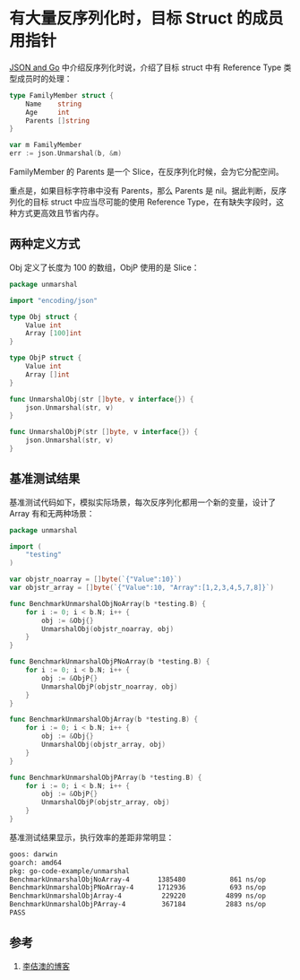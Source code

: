 <!-- toc -->
# 有大量反序列化时，目标 Struct 的成员用指针

[JSON and Go][2] 中介绍反序列化时说，介绍了目标 struct 中有 Reference Type 类型成员时的处理：

```go
type FamilyMember struct {
    Name    string
    Age     int
    Parents []string
}

var m FamilyMember
err := json.Unmarshal(b, &m)
```

FamilyMember 的 Parents 是一个 Slice，在反序列化时候，会为它分配空间。

重点是，如果目标字符串中没有 Parents，那么 Parents 是 nil。据此判断，反序列化的目标 struct 中应当尽可能的使用 Reference Type，在有缺失字段时，这种方式更高效且节省内存。

## 两种定义方式

Obj 定义了长度为 100 的数组，ObjP 使用的是 Slice：

```go
package unmarshal

import "encoding/json"

type Obj struct {
    Value int
    Array [100]int
}

type ObjP struct {
    Value int
    Array []int
}

func UnmarshalObj(str []byte, v interface{}) {
    json.Unmarshal(str, v)
}

func UnmarshalObjP(str []byte, v interface{}) {
    json.Unmarshal(str, v)
}
```

## 基准测试结果

基准测试代码如下，模拟实际场景，每次反序列化都用一个新的变量，设计了 Array 有和无两种场景：

```go
package unmarshal

import (
    "testing"
)

var objstr_noarray = []byte(`{"Value":10}`)
var objstr_array = []byte(`{"Value":10, "Array":[1,2,3,4,5,7,8]}`)

func BenchmarkUnmarshalObjNoArray(b *testing.B) {
    for i := 0; i < b.N; i++ {
        obj := &Obj{}
        UnmarshalObj(objstr_noarray, obj)
    }
}

func BenchmarkUnmarshalObjPNoArray(b *testing.B) {
    for i := 0; i < b.N; i++ {
        obj := &ObjP{}
        UnmarshalObjP(objstr_noarray, obj)
    }
}

func BenchmarkUnmarshalObjArray(b *testing.B) {
    for i := 0; i < b.N; i++ {
        obj := &Obj{}
        UnmarshalObj(objstr_array, obj)
    }
}

func BenchmarkUnmarshalObjPArray(b *testing.B) {
    for i := 0; i < b.N; i++ {
        obj := &ObjP{}
        UnmarshalObjP(objstr_array, obj)
    }
}
```

基准测试结果显示，执行效率的差距非常明显：

```sh
goos: darwin
goarch: amd64
pkg: go-code-example/unmarshal
BenchmarkUnmarshalObjNoArray-4    	 1385480	       861 ns/op
BenchmarkUnmarshalObjPNoArray-4   	 1712936	       693 ns/op
BenchmarkUnmarshalObjArray-4      	  229220	      4899 ns/op
BenchmarkUnmarshalObjPArray-4     	  367184	      2883 ns/op
PASS
```

## 参考

1. [李佶澳的博客][1]

[1]: https://www.lijiaocn.com "李佶澳的博客"
[2]: https://www.lijiaocn.com/%E7%BC%96%E7%A8%8B/2019/12/23/go-blog-10-years.html#%E5%B8%B8%E8%A7%84%E7%BB%86%E8%8A%82 "json 序列化和反序列化"
